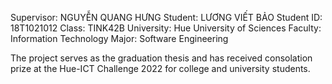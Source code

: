 Supervisor: NGUYỄN QUANG HƯNG
Student: LƯƠNG VIẾT BẢO
Student ID: 18T1021012
Class: TINK42B
University: Hue University of Sciences
Faculty: Information Technology
Major: Software Engineering

The project serves as the graduation thesis and has received consolation prize at the Hue-ICT Challenge 2022 for college and university students.
